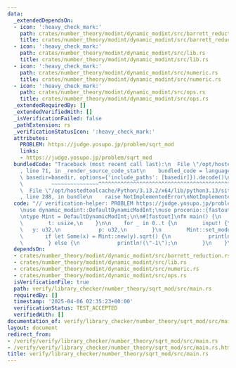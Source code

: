 ```yaml
---
data:
  _extendedDependsOn:
  - icon: ':heavy_check_mark:'
    path: crates/number_theory/modint/dynamic_modint/src/barrett_reduction.rs
    title: crates/number_theory/modint/dynamic_modint/src/barrett_reduction.rs
  - icon: ':heavy_check_mark:'
    path: crates/number_theory/modint/dynamic_modint/src/lib.rs
    title: crates/number_theory/modint/dynamic_modint/src/lib.rs
  - icon: ':heavy_check_mark:'
    path: crates/number_theory/modint/dynamic_modint/src/numeric.rs
    title: crates/number_theory/modint/dynamic_modint/src/numeric.rs
  - icon: ':heavy_check_mark:'
    path: crates/number_theory/modint/dynamic_modint/src/ops.rs
    title: crates/number_theory/modint/dynamic_modint/src/ops.rs
  _extendedRequiredBy: []
  _extendedVerifiedWith: []
  _isVerificationFailed: false
  _pathExtension: rs
  _verificationStatusIcon: ':heavy_check_mark:'
  attributes:
    PROBLEM: https://judge.yosupo.jp/problem/sqrt_mod
    links:
    - https://judge.yosupo.jp/problem/sqrt_mod
  bundledCode: "Traceback (most recent call last):\n  File \"/opt/hostedtoolcache/Python/3.13.2/x64/lib/python3.13/site-packages/onlinejudge_verify/documentation/build.py\"\
    , line 71, in _render_source_code_stat\n    bundled_code = language.bundle(stat.path,\
    \ basedir=basedir, options={'include_paths': [basedir]}).decode()\n          \
    \         ~~~~~~~~~~~~~~~^^^^^^^^^^^^^^^^^^^^^^^^^^^^^^^^^^^^^^^^^^^^^^^^^^^^^^^^^^^^^^^^^^\n\
    \  File \"/opt/hostedtoolcache/Python/3.13.2/x64/lib/python3.13/site-packages/onlinejudge_verify/languages/rust.py\"\
    , line 288, in bundle\n    raise NotImplementedError\nNotImplementedError\n"
  code: "// verification-helper: PROBLEM https://judge.yosupo.jp/problem/sqrt_mod\n\
    \nuse dynamic_modint::DefaultDynamicModInt;\nuse proconio::{fastout, input};\n\
    \ntype Mint = DefaultDynamicModInt;\n\n#[fastout]\nfn main() {\n    input! {\n\
    \        t: usize,\n    }\n\n    for _ in 0..t {\n        input! {\n         \
    \   y: u32,\n            p: u32,\n        }\n        Mint::set_modulus(p);\n \
    \       if let Some(x) = Mint::new(y).sqrt() {\n            println!(\"{x}\");\n\
    \        } else {\n            println!(\"-1\");\n        }\n    }\n}\n"
  dependsOn:
  - crates/number_theory/modint/dynamic_modint/src/barrett_reduction.rs
  - crates/number_theory/modint/dynamic_modint/src/lib.rs
  - crates/number_theory/modint/dynamic_modint/src/numeric.rs
  - crates/number_theory/modint/dynamic_modint/src/ops.rs
  isVerificationFile: true
  path: verify/library_checker/number_theory/sqrt_mod/src/main.rs
  requiredBy: []
  timestamp: '2025-04-06 02:35:23+00:00'
  verificationStatus: TEST_ACCEPTED
  verifiedWith: []
documentation_of: verify/library_checker/number_theory/sqrt_mod/src/main.rs
layout: document
redirect_from:
- /verify/verify/library_checker/number_theory/sqrt_mod/src/main.rs
- /verify/verify/library_checker/number_theory/sqrt_mod/src/main.rs.html
title: verify/library_checker/number_theory/sqrt_mod/src/main.rs
---
```

